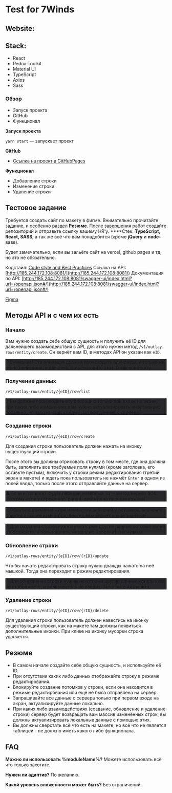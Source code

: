 # Test for 7Winds

## Website:

## Stack:
- React
- Redux Toolkit
- Material UI
- TypeScript
- Axios
- Sass


### Обзор

- Запуск проекта
- GitHub
- Функционал

**Запуск проекта**

`yarn start` — запускает проект

**GitHub**

- [Ссылка на проект в GitHubPages](https://github.com/LyudmilaShch/7-winds)

**Функционал**

- Добавление строки
- Изменение строки
- Удаление строки


## Тестовое задание

Требуется создать сайт по макету в фигме.
Внимательно прочитайте задание, и особенно раздел **Резюме**.
После завершения работ создайте репозиторий и отправьте ссылку вашему HR’у.
****Стек: **TypeScript, React, SASS**, а так же всё что вам понадобится (кроме **jQuery** и **node-sass**).

Будет замечательно, если вы зальёте сайт на vercel, github pages и тд, но это не обязательно.

Кодстайл: [Code style and Best Practices](https://www.notion.so/Code-style-and-Best-Practices-9d5beaa4adf14743bf34ea6bb0c213eb)
Ссылка на API: [http://185.244.172.108:8081/](http://185.244.172.108:8081/)
Документация по API: [http://185.244.172.108:8081/swagger-ui/index.html?url=/openapi.json#/](http://185.244.172.108:8081/swagger-ui/index.html?url=/openapi.json#/)

[Figma](https://www.figma.com/embed?embed_host=notion&url=https%3A%2F%2Fwww.figma.com%2Ffile%2Fyyls8AT1soKQ3Qpfl2Y3Nz%2F%25D0%259C%25D0%25B0%25D0%25BA%25D0%25B5%25D1%2582-%25D0%25B4%25D0%25BB%25D1%258F-%25D1%2582%25D0%25B5%25D1%2581%25D1%2582%25D0%25BE%25D0%25B2%25D0%25BE%25D0%25B3%25D0%25BE%3Fnode-id%3D0%253A1)

## Методы API и с чем их есть

### Начало

Вам нужно создать себе общую сущность и получить её ID для дальнейшего взаимодействия с API, для этого нужен метод `/v1/outlay-rows/entity/create`.
Он вернёт вам ID, в методах API он указан как `eID`.

<aside style='background-color: #27272a'>
💡 Внимание! Эта операция должна происходить единожды, и только на этапе написания, в дальнейшем установите этот ID как константу.

</aside>

### Получение данных

`/v1/outlay-rows/entity/{eID}/row/list`

<aside style='background-color: #27272a'>
💡 Вы должны производить эту операцию только при входе на экран, при каких либо изменениях вам нужно актуализировать информацию локально, не запрашивая каждый раз все данные с сервера.

</aside>

### Создание строки

`/v1/outlay-rows/entity/{eID}/row/create`

Для создания строки пользователь должен нажать на иконку существующий строки.

После этого вы должны отрисовать строку в том месте, где она должна быть, заполнить все требуемые поля нулями (кроме заголовка, его оставьте пустым), включить у строки режим редактирования (третий экран в макете) и ждать пока пользователь не нажмёт `Enter` в одном из полей ввода, только после этого отправляйте данные на сервер.

<aside style='background-color: #27272a'>
⚠️ Если в `parentId` будет передан неверный `id` - метод вернёт 404. Поэтому если у строки нет `parent` вам нужно передавать `null`.
</aside>
<br />
<aside style='background-color: #27272a'>
💡 Обратите внимание - при изменении значений у потомков, значение родителя так же изменится, бекенд вам вернёт новое значение.
</aside>
<br />
<aside style='background-color: #27272a'>
💡 Для создания строки нужны некоторые другие данные которые вы не отображаете, и пользователь не вводит. Заполните их нулями.
</aside>

### Обновление строки

`/v1/outlay-rows/entity/{eID}/row/{rID}/update`

Что бы начать редактировать строку нужно дважды нажать на неё мышкой. Тогда она переходит в режим редактирования.

<aside style='background-color: #27272a'>
💡 Для обновления строки нужны некоторые другие данные которые вы не отображаете, и пользователь не вводит. Заполните их нулями.
</aside>

### Удаление строки

`/v1/outlay-rows/entity/{eID}/row/{rID}/delete`

Для удаления строки пользователь должен навестись на иконку существующий строки, как на макете там должны появиться дополнительные иконки. При клике на иконку мусорки строка удаляется.

## Резюме

- В самом начале создайте себе общую сущность, и используйте её ID.
- При отсутствии каких либо данных отображайте строку в режиме редактирования.
- Блокируйте создание потомков у строки, если она находится в режиме редактирования или ещё не была отправлена на сервер.
- Запрашивайте все данные с сервера только при первом входе на экран, актуализируйте данные локально.
- При каких либо взаимодействиях (создание, обновление и удаление строки) сервер будет возвращать вам массив изменённых строк, вы должны актуализировать локальные данные с помощью этих.
- Вы должны сверстать всё что есть на макете, но всё что не является таблицей - не должно иметь какого либо функционала.

## FAQ

**Можно ли использовать %moduleName%?**
Можете использовать всё что только захотите.

**Нужен ли адаптив?**
По желанию.

**Какой уровень вложенности может быть?**
Без ограничений.
